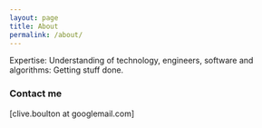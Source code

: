 ```yaml
---
layout: page
title: About
permalink: /about/
---
```


Expertise: Understanding of technology, engineers, software and algorithms: Getting stuff done.   

### Contact me

[clive.boulton at googlemail.com]

